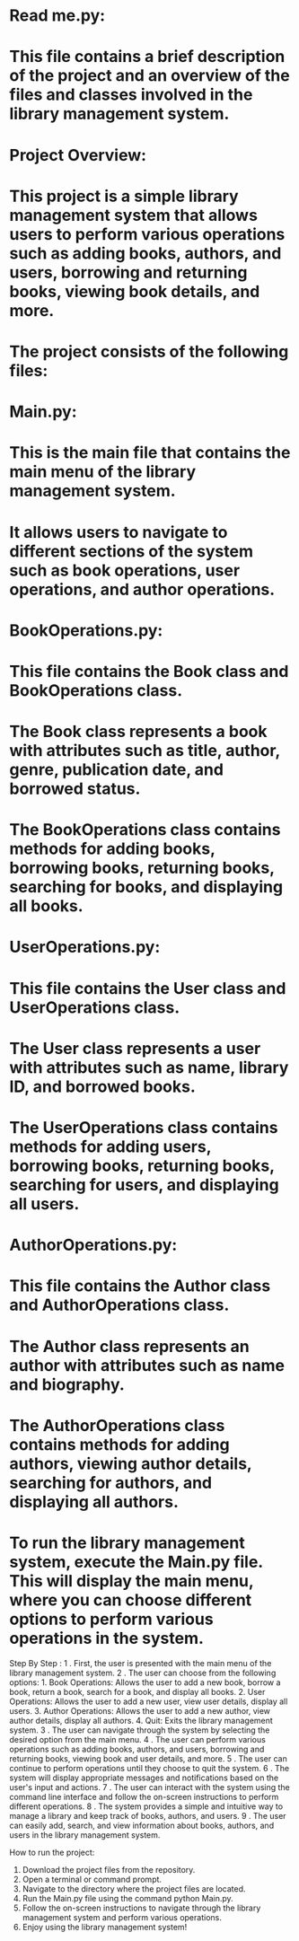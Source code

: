 # Read me.py: 
# This file contains a brief description of the project and an overview of the files and classes involved in the library management system.

# Project Overview:

# This project is a simple library management system that allows users to perform various operations such as adding books, authors, and users, borrowing and returning books, viewing book details, and more.

# The project consists of the following files:

# Main.py: 
# This is the main file that contains the main menu of the library management system. 
# It allows users to navigate to different sections of the system such as book operations, user operations, and author operations.



# BookOperations.py: 
# This file contains the Book class and BookOperations class. 
# The Book class represents a book with attributes such as title, author, genre, publication date, and borrowed status. 
# The BookOperations class contains methods for adding books, borrowing books, returning books, searching for books, and displaying all books.



# UserOperations.py: 
# This file contains the User class and UserOperations class. 
# The User class represents a user with attributes such as name, library ID, and borrowed books. 
# The UserOperations class contains methods for adding users, borrowing books, returning books, searching for users, and displaying all users.


# AuthorOperations.py: 
# This file contains the Author class and AuthorOperations class. 
# The Author class represents an author with attributes such as name and biography. 
# The AuthorOperations class contains methods for adding authors, viewing author details, searching for authors, and displaying all authors.




# To run the library management system, execute the Main.py file. This will display the main menu, where you can choose different options to perform various operations in the system.
Step By Step :
    1 . First, the user is presented with the main menu of the library management system.
    2 . The user can choose from the following options:
        1. Book Operations: Allows the user to add a new book, borrow a book, return a book, search for a book, and display all books.
        2. User Operations: Allows the user to add a new user, view user details, display all users.
        3. Author Operations: Allows the user to add a new author, view author details, display all authors.
        4. Quit: Exits the library management system.
    3 . The user can navigate through the system by selecting the desired option from the main menu.
    4 . The user can perform various operations such as adding books, authors, and users, borrowing and returning books, viewing book and user details, and more.
    5 . The user can continue to perform operations until they choose to quit the system.
    6 . The system will display appropriate messages and notifications based on the user's input and actions.
    7 . The user can interact with the system using the command line interface and follow the on-screen instructions to perform different operations.
    8 . The system provides a simple and intuitive way to manage a library and keep track of books, authors, and users.
    9 . The user can easily add, search, and view information about books, authors, and users in the library management system.
    
 




How to run the project:
    
1. Download the project files from the repository.
2. Open a terminal or command prompt.
3. Navigate to the directory where the project files are located.
4. Run the Main.py file using the command python Main.py.
5. Follow the on-screen instructions to navigate through the library management system and perform various operations.
6. Enjoy using the library management system!

